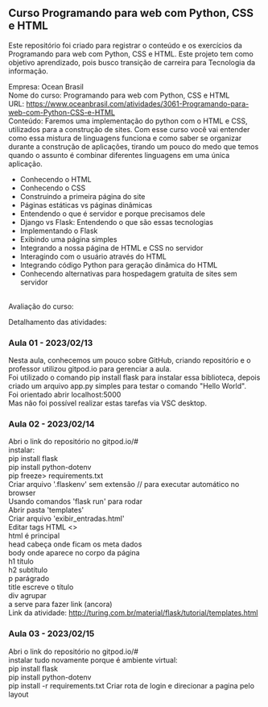 ## Curso Programando para web com Python, CSS e HTML

Este repositório foi criado para registrar o conteúdo e os exercícios da Programando para web com Python, CSS e HTML. Este projeto tem como objetivo aprendizado, pois busco transição de carreira para Tecnologia da informação.

Empresa: Ocean Brasil <br>
Nome do curso: Programando para web com Python, CSS e HTML<br>
URL: https://www.oceanbrasil.com/atividades/3061-Programando-para-web-com-Python-CSS-e-HTML<br>
Conteúdo: Faremos uma implementação do python com o HTML e CSS, utilizados para a construção de sites. Com esse curso você vai entender como essa mistura de linguagens funciona e como saber se organizar durante a construção de aplicações, tirando um pouco do medo que temos quando o assunto é combinar diferentes linguagens em uma única aplicação.<br>

- Conhecendo o HTML
- Conhecendo o CSS
- Construindo a primeira página do site
- Páginas estáticas vs páginas dinâmicas
- Entendendo o que é servidor e porque precisamos dele
- Django vs Flask: Entendendo o que são essas tecnologias
- Implementando o Flask
- Exibindo uma página simples
- Integrando a nossa página de HTML e CSS no servidor
- Interagindo com o usuário através do HTML
- Integrando código Python para geração dinâmica do HTML
- Conhecendo alternativas para hospedagem gratuita de sites sem servidor
<br>
Avaliação do curso:<br>

Detalhamento das atividades:

### Aula 01 - 2023/02/13<br>
Nesta aula, conhecemos um pouco sobre GitHub, criando repositório e o professor utilizou gitpod.io para gerenciar a aula.<br>
Foi utilizado o comando pip install flask para instalar essa biblioteca, depois criado um arquivo app.py simples para testar o comando "Hello World".<br>
Foi orientado abrir localhost:5000<br>
Mas não foi possível realizar estas tarefas via VSC desktop.<br>

### Aula 02 - 2023/02/14<br>
Abri o link do repositório no gitpod.io/#<br>
instalar:<br>
  pip install flask<br>
  pip install python-dotenv<br>
  pip freeze> requirements.txt<br>
Criar arquivo '.flaskenv' sem extensão // para executar automático no browser<br>
Usando comandos 'flask run' para rodar<br>
Abrir pasta 'templates'<br>
Criar arquivo 'exibir_entradas.html'<br>
Editar tags HTML <><br>
    html    é principal<br>
    head    cabeça onde ficam os meta dados<br>
    body    onde aparece no corpo da página<br>
    h1      título<br>
    h2      subtítulo<br>
    p       parágrado<br>
    title   escreve o título<br>
    div     agrupar<br>
    a       serve para fazer link (ancora)
<br>
Link da atividade: http://turing.com.br/material/flask/tutorial/templates.html<br>

### Aula 03 - 2023/02/15<br>
Abri o link do repositório no gitpod.io/#<br>
instalar tudo novamente porque é ambiente virtual:<br>
  pip install flask<br>
  pip install python-dotenv<br>
  pip install -r requirements.txt
Criar rota de login e direcionar a pagina pelo layout